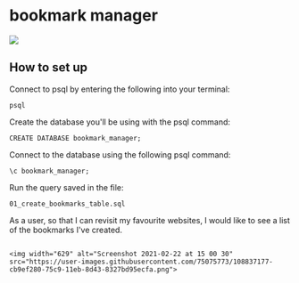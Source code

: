 # bookmark manager

<img src= https://i.etsystatic.com/9663554/r/il/8900e7/2782369583/il_794xN.2782369583_ortp.jpg>

## How to set up

Connect to psql by entering the following into your terminal:
```
psql
```
Create the database you'll be using with the psql command:
```
CREATE DATABASE bookmark_manager;
```
Connect to the database using the following psql command:
```
\c bookmark_manager;
```
Run the query saved in the file:
```
01_create_bookmarks_table.sql
```


As a user, so that I can revisit my favourite websites,
I would like to see a list of the bookmarks I've created.
```

<img width="629" alt="Screenshot 2021-02-22 at 15 00 30" src="https://user-images.githubusercontent.com/75075773/108837177-cb9ef280-75c9-11eb-8d43-8327bd95ecfa.png">
